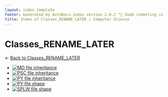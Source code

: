 ```yaml
---
layout: index_template
footer: Generated by AutoDocs.index version 2.0.2 "🦀 dumb indenting is gone 🦀" ⓒ Starwort, 2020
title: Index of Classes_RENAME_LATER | Computer Science
---
```


# Classes_RENAME_LATER

← [Back to Classes_RENAME_LATER](..)

- [![MD file](https://img.icons8.com/windows/512/4a90e2/regular-document.png) inheritance](_preprocess/Paper_2/section_2/classes_RENAME_LATER/inheritance.md)
- [![PSC file](https://img.icons8.com/windows/512/4a90e2/code-file.png) inheritance](_preprocess/Paper_2/section_2/classes_RENAME_LATER/inheritance.psc)
- [![PY file](https://img.icons8.com/windows/512/4a90e2/py.png) inheritance](_preprocess/Paper_2/section_2/classes_RENAME_LATER/inheritance.py)
- [![PY file](https://img.icons8.com/windows/512/4a90e2/py.png) shape](_preprocess/Paper_2/section_2/classes_RENAME_LATER/shape.py)
- [![SPLW file](https://starwort.github.io/computer-science/icon-splw.png) shape](_preprocess/Paper_2/section_2/classes_RENAME_LATER/shape.splw)
